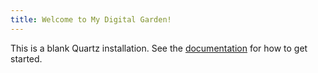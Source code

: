 ```yaml
---
title: Welcome to My Digital Garden!
---
```


This is a blank Quartz installation.
See the [documentation](https://quartz.jzhao.xyz) for how to get started.
